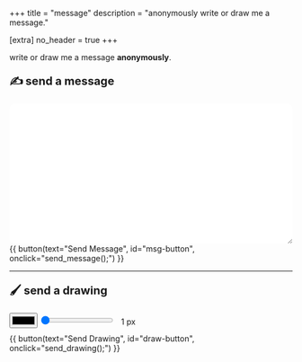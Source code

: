 +++
title = "message"
description = "anonymously write or draw me a message."

[extra]
no_header = true
+++

write or draw me a message **anonymously**.

<style>
    textarea {
        -webkit-box-sizing: border-box;
        -moz-box-sizing: border-box;
        box-sizing: border-box;
        width: 100%;
        padding: 5px;
        font-size: 20px;
        border-radius: 10px;
        border-width: 0px;
    }

    .paint-canvas {
        width: 100%;
        background: white;
        border-width: 0px;
        border-radius: 10px;
        display: block;
        margin-top: 10px;
        touch-action: none;
    }
</style>
<div>
    <div class="center-content">
        <p style="font-size: 20px;"><strong>✍️ send a message</strong></p>
        <textarea id="message" rows="10"></textarea>
        {{ button(text="Send Message", id="msg-button", onclick="send_message();") }}
    </div>
    <hr>
    <div class="center-content">    
        <p style="font-size: 20px;"><strong>🖌️ send a drawing</strong></p>
        <input type="color" class="js-color-picker color-picker">
        <input type="range" class="js-line-range" min="1" max="72" value="1">
        &nbsp
        <label class="js-range-value">1</label> px
        <canvas class="js-paint paint-canvas"></canvas>
        {{ button(text="Send Drawing", id="draw-button", onclick="send_drawing();") }}
    </div>
</div>

<script>
    const paintCanvas = document.querySelector('.js-paint');
    const context = paintCanvas.getContext('2d');
    context.lineCap = 'round';
    context.lineJoin = 'round';

    // Create a temporary canvas
    const tempCanvas = document.createElement('canvas');
    const tempContext = tempCanvas.getContext('2d');
    tempContext.lineCap = 'round';
    tempContext.lineJoin = 'round';

    const colorPicker = document.querySelector('.js-color-picker');

    function detectMob() {
        return window.innerWidth <= 800;
    }

    function resizeCanvas() {
        const rect = paintCanvas.getBoundingClientRect();
        paintCanvas.width = rect.width;
        paintCanvas.height = rect.height;
        tempCanvas.width = rect.width;
        tempCanvas.height = rect.height;
    }

    if (detectMob()) {
        paintCanvas.setAttribute('width', '320');
        paintCanvas.setAttribute('height', '320');
    }

    resizeCanvas();
    window.addEventListener('resize', resizeCanvas);

    colorPicker.addEventListener('change', event => {
        context.strokeStyle = event.target.value;
        tempContext.strokeStyle = event.target.value;
    });

    const lineWidthRange = document.querySelector('.js-line-range');
    const lineWidthLabel = document.querySelector('.js-range-value');

    lineWidthRange.addEventListener('input', event => {
        const width = event.target.value;
        lineWidthLabel.innerHTML = width;
        context.lineWidth = width;
        tempContext.lineWidth = width;
    });

    let isDrawing = false;
    let lastPoint;
    let points = [];

    function getMousePos(canvas, evt) {
        const rect = canvas.getBoundingClientRect();
        return {
            x: evt.clientX - rect.left,
            y: evt.clientY - rect.top
        };
    }

    function getTouchPos(canvas, evt) {
        const rect = canvas.getBoundingClientRect();
        return {
            x: evt.touches[0].clientX - rect.left,
            y: evt.touches[0].clientY - rect.top
        };
    }

    function drawSmoothLine(points, ctx) {
        ctx.beginPath();
        ctx.moveTo(points[0].x, points[0].y);

        for (let i = 1; i < points.length - 2; i++) {
            const xc = (points[i].x + points[i + 1].x) / 2;
            const yc = (points[i].y + points[i + 1].y) / 2;
            ctx.quadraticCurveTo(points[i].x, points[i].y, xc, yc);
        }

        if (points.length > 2) {
            const last = points.length - 1;
            ctx.quadraticCurveTo(points[last - 1].x, points[last - 1].y, points[last].x, points[last].y);
        }

        ctx.stroke();
    }

    function startDrawing(e) {
        isDrawing = true;
        points = [];
        const pos = e.type.startsWith('mouse') ? getMousePos(paintCanvas, e) : getTouchPos(paintCanvas, e);
        points.push(pos);
        lastPoint = pos;
    }

    function draw(e) {
        if (!isDrawing) return;

        e.preventDefault();
        const pos = e.type.startsWith('mouse') ? getMousePos(paintCanvas, e) : getTouchPos(paintCanvas, e);
        
        points.push(pos);
        
        // Clear the temporary canvas
        tempContext.clearRect(0, 0, tempCanvas.width, tempCanvas.height);
        
        // Draw the new stroke on the temporary canvas
        drawSmoothLine(points, tempContext);
        
        // Copy the temporary canvas to the main canvas
        context.drawImage(tempCanvas, 0, 0);
        
        lastPoint = pos;
    }

    function stopDrawing() {
        if (!isDrawing) return;
        isDrawing = false;
        
        // Draw the final stroke directly on the main canvas
        drawSmoothLine(points, context);
        
        points = [];
    }

    paintCanvas.addEventListener('mousedown', startDrawing);
    paintCanvas.addEventListener('mousemove', draw);
    paintCanvas.addEventListener('mouseup', stopDrawing);
    paintCanvas.addEventListener('mouseout', stopDrawing);

    paintCanvas.addEventListener('touchstart', startDrawing);
    paintCanvas.addEventListener('touchmove', draw);
    paintCanvas.addEventListener('touchend', stopDrawing);

    const API_URL = 'https://api.mufeedvh.com';

    function send_message() {
        var xhttp = new XMLHttpRequest();

        xhttp.onreadystatechange = function() {
            if (this.readyState == 4 && this.status == 200) {
                var token = JSON.parse(this.responseText).token;
                console.log("acquired token: " + token);

                var message = document.getElementById('message').value;
                var xhttp = new XMLHttpRequest();
                var url = API_URL + '/message';

                xhttp.onreadystatechange = function() {
                    if (this.readyState == 4 && this.status == 200) {
                        let button = document.getElementById('msg-button');
                        button.style.backgroundColor = 'lightgreen';
                        button.innerHTML = JSON.parse(xhttp.responseText).message;
                    } else if (this.readyState == 4 && this.status != 200) {
                        let button = document.getElementById('msg-button');
                        button.style.color = 'white';
                        button.style.backgroundColor = 'red';
                        button.innerHTML = "Failed to send message";
                    }
                };

                xhttp.open("POST", url);
                xhttp.setRequestHeader("Content-Type", "application/json; charset=UTF-8");
                xhttp.send(JSON.stringify({
                    "token": token,
                    "message": message
                }));
            }
        };

        xhttp.open("GET", API_URL + '/get_token', true);
        xhttp.send();
    }

    function send_drawing() {
        var xhttp = new XMLHttpRequest();

        xhttp.onreadystatechange = function() {
            if (this.readyState == 4 && this.status == 200) {
                var token = JSON.parse(this.responseText).token;
                console.log("acquired token: " + token);

                var message = document.getElementById('message').value;
                var xhttp = new XMLHttpRequest();
                var url = API_URL + '/drawing';

                xhttp.onreadystatechange = function() {
                    if (this.readyState == 4 && this.status == 200) {
                        let button = document.getElementById('draw-button');
                        button.style.backgroundColor = 'lightgreen';
                        button.innerHTML = JSON.parse(xhttp.responseText).message;
                    } else if (this.readyState == 4 && this.status != 200) {
                        let button = document.getElementById('draw-button');
                        button.style.color = 'white';
                        button.style.backgroundColor = 'red';
                        button.innerHTML = "Failed to send message";
                    }
                };

                xhttp.open("POST", url);
                xhttp.setRequestHeader("Content-Type", "application/json; charset=UTF-8");
                xhttp.send(JSON.stringify({
                    "token": token,
                    "message": paintCanvas.toDataURL()
                }));
            }
        };

        xhttp.open("GET", API_URL + '/get_token', true);
        xhttp.send();
    }    
</script>